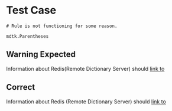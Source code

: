 # Test Case

    # Rule is not functioning for some reason.

    mdtk.Parentheses

## Warning Expected

Information about Redis(Remote Dictionary Server) should [link to](https://www.mdtk.com/docs/install-and-configure-redis-on-ubuntu-20-04)

## Correct

Information about Redis (Remote Dictionary Server) should [link to](https://www.mdtk.com/docs/install-and-configure-redis-on-ubuntu-20-04)

